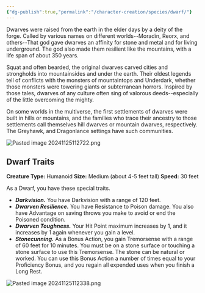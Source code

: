 ```yaml
---
{"dg-publish":true,"permalink":"/character-creation/species/dwarf/"}
---
```


Dwarves were raised from the earth in the elder days by a deity of the forge. Called by various names on different worlds--Moradin, Reorx, and others--That god gave dwarves an affinity for stone and metal and for living underground. The god also made them resilient like the mountains, with a life span of about 350 years.

Squat and often bearded, the original dwarves carved cities and strongholds into mountainsides and under the earth. Their oldest legends tell of conflicts with the monsters of mountaintops and Underdark, whether those monsters were towering giants or subterranean horrors. Inspired by those tales, dwarves of any culture often sing of valorous deeds--especially of the little overcoming the mighty. 

On some worlds in the multiverse, the first settlements of dwarves were built in hills or mountains, and the families who trace their ancestry to those settlements call themselves hill dwarves or mountain dwarves, respectively. The Greyhawk, and Dragonlance settings have such communities. 

![Pasted image 20241125112722.png](/img/user/Pasted%20image%2020241125112722.png)
## Dwarf Traits
**Creature Type:** Humanoid
**Size:** Medium (about 4-5 feet tall)
**Speed:** 30 feet

As a Dwarf, you have these special traits.
- ***Darkvision.*** You have Darkvision with a range of 120 feet.
- ***Dwarven Resilience.*** You have Resistance to Poison damage. You also have Advantage on saving throws you make to avoid or end the Poisoned condition.
- ***Dwarven Toughness.*** Your Hit Point maximum increases by 1, and it increases by 1 again whenever you gain a level.
- ***Stonecunning.*** As a Bonus Action, you gain Tremorsense with a range of 60 feet for 10 minutes. You must be on a stone surface or touching a stone surface to use this Tremorsense. The stone can be natural or worked. 
  You can use this Bonus Action a number of times equal to your Proficiency Bonus, and you regain all expended uses when you finish a Long Rest. 

![Pasted image 20241125112338.png](/img/user/Pasted%20image%2020241125112338.png)